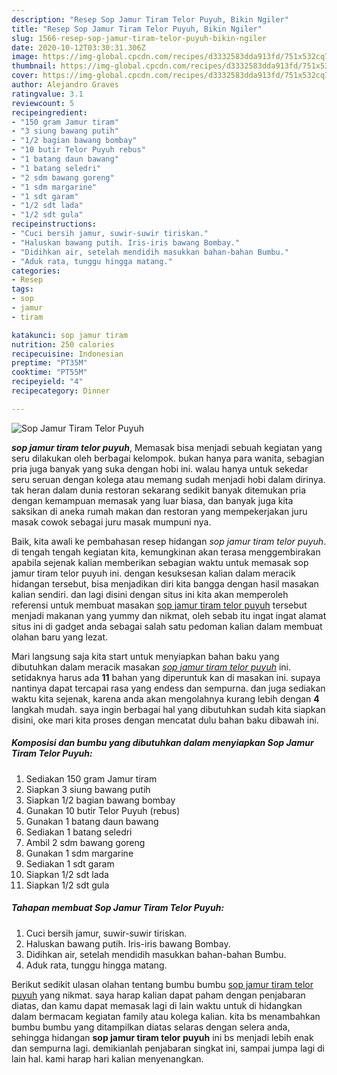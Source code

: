 ```yaml
---
description: "Resep Sop Jamur Tiram Telor Puyuh, Bikin Ngiler"
title: "Resep Sop Jamur Tiram Telor Puyuh, Bikin Ngiler"
slug: 1566-resep-sop-jamur-tiram-telor-puyuh-bikin-ngiler
date: 2020-10-12T03:30:31.306Z
image: https://img-global.cpcdn.com/recipes/d3332583dda913fd/751x532cq70/sop-jamur-tiram-telor-puyuh-foto-resep-utama.jpg
thumbnail: https://img-global.cpcdn.com/recipes/d3332583dda913fd/751x532cq70/sop-jamur-tiram-telor-puyuh-foto-resep-utama.jpg
cover: https://img-global.cpcdn.com/recipes/d3332583dda913fd/751x532cq70/sop-jamur-tiram-telor-puyuh-foto-resep-utama.jpg
author: Alejandro Graves
ratingvalue: 3.1
reviewcount: 5
recipeingredient:
- "150 gram Jamur tiram"
- "3 siung bawang putih"
- "1/2 bagian bawang bombay"
- "10 butir Telor Puyuh rebus"
- "1 batang daun bawang"
- "1 batang seledri"
- "2 sdm bawang goreng"
- "1 sdm margarine"
- "1 sdt garam"
- "1/2 sdt lada"
- "1/2 sdt gula"
recipeinstructions:
- "Cuci bersih jamur, suwir-suwir tiriskan."
- "Haluskan bawang putih. Iris-iris bawang Bombay."
- "Didihkan air, setelah mendidih masukkan bahan-bahan Bumbu."
- "Aduk rata, tunggu hingga matang."
categories:
- Resep
tags:
- sop
- jamur
- tiram

katakunci: sop jamur tiram 
nutrition: 250 calories
recipecuisine: Indonesian
preptime: "PT35M"
cooktime: "PT55M"
recipeyield: "4"
recipecategory: Dinner

---
```



![Sop Jamur Tiram Telor Puyuh](https://img-global.cpcdn.com/recipes/d3332583dda913fd/751x532cq70/sop-jamur-tiram-telor-puyuh-foto-resep-utama.jpg)

<b><i>sop jamur tiram telor puyuh</i></b>, Memasak bisa menjadi sebuah kegiatan yang seru dilakukan oleh berbagai kelompok. bukan hanya para wanita, sebagian pria juga banyak yang suka dengan hobi ini. walau hanya untuk sekedar seru seruan dengan kolega atau memang sudah menjadi hobi dalam dirinya. tak heran dalam dunia restoran sekarang sedikit banyak ditemukan pria dengan kemampuan memasak yang luar biasa, dan banyak juga kita saksikan di aneka rumah makan dan restoran yang mempekerjakan juru masak cowok sebagai juru masak mumpuni nya.

Baik, kita awali ke pembahasan resep hidangan <i>sop jamur tiram telor puyuh</i>. di tengah tengah kegiatan kita, kemungkinan akan terasa menggembirakan apabila sejenak kalian memberikan sebagian waktu untuk memasak sop jamur tiram telor puyuh ini. dengan kesuksesan kalian dalam meracik hidangan tersebut, bisa menjadikan diri kita bangga dengan hasil masakan kalian sendiri. dan lagi disini dengan situs ini kita akan memperoleh referensi untuk membuat masakan <u>sop jamur tiram telor puyuh</u> tersebut menjadi makanan yang yummy dan nikmat, oleh sebab itu ingat ingat alamat situs ini di gadget anda sebagai salah satu pedoman kalian dalam membuat olahan baru yang lezat.




Mari langsung saja kita start untuk menyiapkan bahan baku yang dibutuhkan dalam meracik masakan <u><i>sop jamur tiram telor puyuh</i></u> ini. setidaknya harus ada <b>11</b> bahan yang diperuntuk kan di masakan ini. supaya nantinya dapat tercapai rasa yang endess dan sempurna. dan juga sediakan waktu kita sejenak, karena anda akan mengolahnya kurang lebih dengan <b>4</b> langkah mudah. saya ingin berbagai hal yang dibutuhkan sudah kita siapkan disini, oke mari kita proses dengan mencatat dulu bahan baku dibawah ini.

<!--inarticleads1-->

##### Komposisi dan bumbu yang dibutuhkan dalam menyiapkan Sop Jamur Tiram Telor Puyuh:

1. Sediakan 150 gram Jamur tiram
1. Siapkan 3 siung bawang putih
1. Siapkan 1/2 bagian bawang bombay
1. Gunakan 10 butir Telor Puyuh (rebus)
1. Gunakan 1 batang daun bawang
1. Sediakan 1 batang seledri
1. Ambil 2 sdm bawang goreng
1. Gunakan 1 sdm margarine
1. Sediakan 1 sdt garam
1. Siapkan 1/2 sdt lada
1. Siapkan 1/2 sdt gula




<!--inarticleads2-->

##### Tahapan membuat Sop Jamur Tiram Telor Puyuh:

1. Cuci bersih jamur, suwir-suwir tiriskan.
1. Haluskan bawang putih. Iris-iris bawang Bombay.
1. Didihkan air, setelah mendidih masukkan bahan-bahan Bumbu.
1. Aduk rata, tunggu hingga matang.




Berikut sedikit ulasan olahan tentang bumbu bumbu <u>sop jamur tiram telor puyuh</u> yang nikmat. saya harap kalian dapat paham dengan penjabaran diatas, dan kamu dapat memasak lagi di lain waktu untuk di hidangkan dalam bermacam kegiatan family atau kolega kalian. kita bs menambahkan bumbu bumbu yang ditampilkan diatas selaras dengan selera anda, sehingga hidangan <b>sop jamur tiram telor puyuh</b> ini bs menjadi lebih enak dan sempurna lagi. demikianlah penjabaran singkat ini, sampai jumpa lagi di lain hal. kami harap hari kalian menyenangkan.
